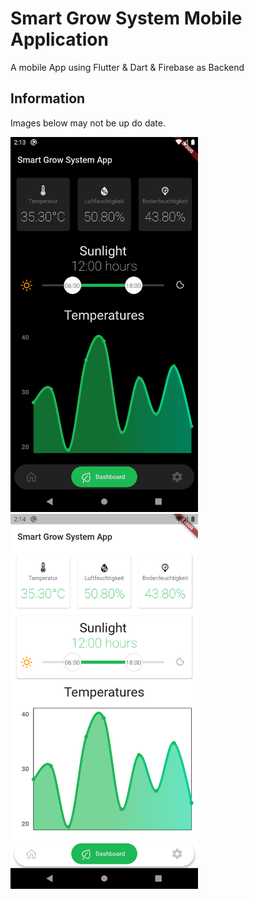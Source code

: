# Smart Grow System Mobile Application

A mobile App using Flutter & Dart & Firebase as Backend

## Information

Images below may not be up do date.

<img src="images/sgs_home_dark.png" width="300">
<img src="images/sgs_home_bright.png" width="300">

